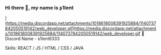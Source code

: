 ### Hi there 👋, my name is ʂ1lent
](https://media.discordapp.net/attachments/1018618008391925884/1140737842050519142/web_developer.gif)https://media.discordapp.net/attachments/1018618008391925884/1140737842050519142/web_developer.gif
💬 Discord Name - s1lent6333


Skills: REACT / JS / HTML / CSS / JAVA





